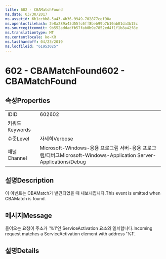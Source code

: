 ```yaml
---
title: 602 - CBAMatchFound
ms.date: 03/30/2017
ms.assetid: 6b1ccbb8-5a43-4b36-9949-702877cef90a
ms.openlocfilehash: 2e8a289a43d55fc6ff8beb99b7b10ab01da3b15c
ms.sourcegitcommit: 9b552addadfb57fab0b9e7852ed4f1f1b8a42f8e
ms.translationtype: MT
ms.contentlocale: ko-KR
ms.lasthandoff: 04/23/2019
ms.locfileid: "61953025"
---
```

# <a name="602---cbamatchfound"></a><span data-ttu-id="330d4-102">602 - CBAMatchFound</span><span class="sxs-lookup"><span data-stu-id="330d4-102">602 - CBAMatchFound</span></span>
## <a name="properties"></a><span data-ttu-id="330d4-103">속성</span><span class="sxs-lookup"><span data-stu-id="330d4-103">Properties</span></span>  
  
|||  
|-|-|  
|<span data-ttu-id="330d4-104">ID</span><span class="sxs-lookup"><span data-stu-id="330d4-104">ID</span></span>|<span data-ttu-id="330d4-105">602</span><span class="sxs-lookup"><span data-stu-id="330d4-105">602</span></span>|  
|<span data-ttu-id="330d4-106">키워드</span><span class="sxs-lookup"><span data-stu-id="330d4-106">Keywords</span></span>||  
|<span data-ttu-id="330d4-107">수준</span><span class="sxs-lookup"><span data-stu-id="330d4-107">Level</span></span>|<span data-ttu-id="330d4-108">자세히</span><span class="sxs-lookup"><span data-stu-id="330d4-108">Verbose</span></span>|  
|<span data-ttu-id="330d4-109">채널</span><span class="sxs-lookup"><span data-stu-id="330d4-109">Channel</span></span>|<span data-ttu-id="330d4-110">Microsoft-Windows-응용 프로그램 서버-응용 프로그램/디버그</span><span class="sxs-lookup"><span data-stu-id="330d4-110">Microsoft-Windows-Application Server-Applications/Debug</span></span>|  
  
## <a name="description"></a><span data-ttu-id="330d4-111">설명</span><span class="sxs-lookup"><span data-stu-id="330d4-111">Description</span></span>  
 <span data-ttu-id="330d4-112">이 이벤트는 CBAMatch가 발견되었을 때 내보내집니다.</span><span class="sxs-lookup"><span data-stu-id="330d4-112">This event is emitted when CBAMatch is found.</span></span>  
  
## <a name="message"></a><span data-ttu-id="330d4-113">메시지</span><span class="sxs-lookup"><span data-stu-id="330d4-113">Message</span></span>  
 <span data-ttu-id="330d4-114">들어오는 요청이 주소가 '%1'인 ServiceActivation 요소와 일치합니다.</span><span class="sxs-lookup"><span data-stu-id="330d4-114">Incoming request matches a ServiceActivation element with address '%1'.</span></span>  
  
## <a name="details"></a><span data-ttu-id="330d4-115">설명</span><span class="sxs-lookup"><span data-stu-id="330d4-115">Details</span></span>
